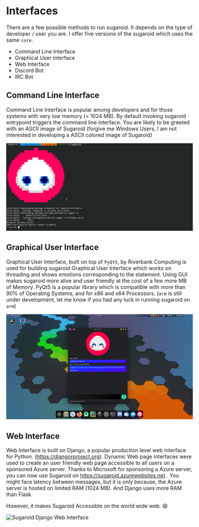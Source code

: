 # Interfaces

There are a few possible methods to run sugaroid. It depends on the type of developer / user you are. I offer five versions of the sugaroid which uses the same `core`. 

* Command Line Interface
* Graphical User Interface
* Web Interface
* Discord Bot
* IRC Bot


## Command Line Interface

Command Line Interface is popular among developers and for those systems with very low memory (< 1024 MB). By default invoking sugaroid entrypoint triggers the command line interface. You are likely to be greeted with an ASCII image of Sugaroid (forgive me Windows Users, I am not interested in developing a ASCII colored image of Sugaroid)

![Command Line Interface of Interface](./img/sugaroid_cli.png)


## Graphical User Interface

Graphical User Interface, built on top of `PyQt5`, by Riverbank Computing is used for building sugaroid Graphical User Interface which works on threading and shows emotions corresponding to the statement. Using GUI makes sugaroid more alive and user friendly at the cost of a few more MB of Memory. PyQt5 is a popular library which is compatible with more than 90% of Operating Systems, and for x86 and x64 Processors. (`arm` is still under development, let me know if you had any luck in running sugaroid on `arm`)

![Sugaroid Graphical User Interface](./img/sugaroid_gui.png)


## Web Interface

Web Interface is built on Django, a popular production level web interface for Python. (https://djangorproject.org). Dynamic Web page interfaces were used to create an user friendly web page accessible to all users on a sponsored Azure server. Thanks to Microsoft for sponsoring a Azure server, you can now use Sugaroid on https://sugaroid.azurewebsites.net . You might face latency between messages, but it is only because, the Azure server is hosted on limited RAM (1024 MB). And Django uses more RAM than Flask. 

However, it makes Sugaroid Accessible on the world wide web. :smile:

![Sugaroid Django Web Interface](https://raw.githubusercontent.com/srevinsaju/sugaroid/430dd87fa8fd4831fc1b717676d5e8923146d020/docs/img/sugaroid_django.gif)


